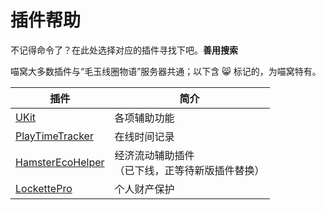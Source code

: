 # 插件帮助

不记得命令了？在此处选择对应的插件寻找下吧。**善用搜索**

喵窝大多数插件与“毛玉线圈物语”服务器共通；以下含 :smile_cat: 标记的，为喵窝特有。

|插件|简介|
|--|--|
|[UKit](tutorial/plugins/ukit.md)|各项辅助功能|
|[PlayTimeTracker](tutorial/plugins/playtimetracker.md)|在线时间记录|
|[HamsterEcoHelper](legacy/tutorial/plugins/hamsterecohelper.md)|经济流动辅助插件<br />（已下线，正等待新版插件替换）|
|[LockettePro](tutorial/plugins/lockettepro)|个人财产保护|